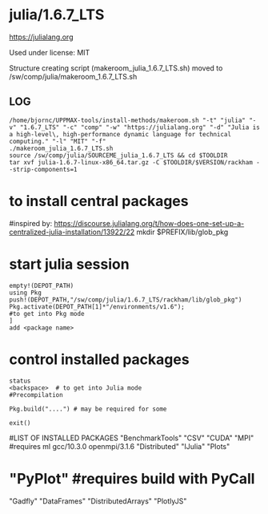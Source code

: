julia/1.6.7_LTS
========================

<https://julialang.org>

Used under license:
MIT


Structure creating script (makeroom_julia_1.6.7_LTS.sh) moved to /sw/comp/julia/makeroom_1.6.7_LTS.sh

LOG
---

    /home/bjornc/UPPMAX-tools/install-methods/makeroom.sh "-t" "julia" "-v" "1.6.7_LTS" "-c" "comp" "-w" "https://julialang.org" "-d" "Julia is a high-level\, high-performance dynamic language for technical computing." "-l" "MIT" "-f"
    ./makeroom_julia_1.6.7_LTS.sh
    source /sw/comp/julia/SOURCEME_julia_1.6.7_LTS && cd $TOOLDIR
    tar xvf julia-1.6.7-linux-x86_64.tar.gz -C $TOOLDIR/$VERSION/rackham --strip-components=1
   

# to install central packages
#inspired by: https://discourse.julialang.org/t/how-does-one-set-up-a-centralized-julia-installation/13922/22
    mkdir $PREFIX/lib/glob_pkg
#    start julia session
    empty!(DEPOT_PATH)
    using Pkg
    push!(DEPOT_PATH,"/sw/comp/julia/1.6.7_LTS/rackham/lib/glob_pkg") 
    Pkg.activate(DEPOT_PATH[1]*"/environments/v1.6");
    #to get into Pkg mode
    ]
    add <package name>
#    control installed packages
    status
    <backspace>  # to get into Julia mode
    #Precompilation
  
    Pkg.build("....") # may be required for some

    exit()

#LIST OF INSTALLED PACKAGES
  "BenchmarkTools"
  "CSV"
  "CUDA"
  "MPI"			#requires ml gcc/10.3.0 openmpi/3.1.6
  "Distributed"
  "IJulia"
  "Plots"
#  "PyPlot"	#requires build with PyCall 
  "Gadfly"
  "DataFrames"
  "DistributedArrays"
  "PlotlyJS"	


